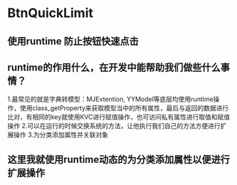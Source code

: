 # BtnQuickLimit

## 使用runtime 防止按钮快速点击

## runtime的作用什么，在开发中能帮助我们做些什么事情？

1.最常见的就是字典转模型：MJExtention, YYModel等底层均使用runtime操作，使用class_getProperty来获取模型当中的所有属性，最后与返回的数据进行比对，有相同的key就使用KVC进行赋值操作，也可访问私有属性进行取值和赋值操作
2.可以在运行的时候交换系统的方法，让他执行我们自己的方法方便进行扩展操作
3.为分类添加属性并关联对象

## 这里我就使用runtime动态的为分类添加属性以便进行扩展操作

